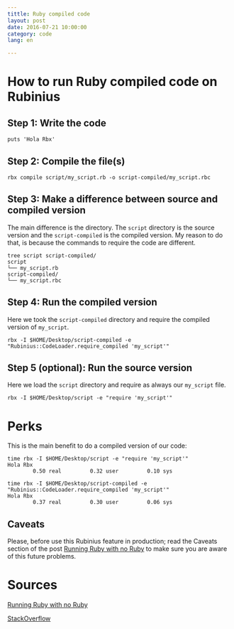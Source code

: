 ```yaml
---
tittle: Ruby compiled code
layout: post
date: 2016-07-21 10:00:00
category: code
lang: en

---
```

# How to run Ruby compiled code on Rubinius

## Step 1: Write the code
```
puts 'Hola Rbx'
```
## Step 2: Compile the file(s)

```
rbx compile script/my_script.rb -o script-compiled/my_script.rbc
```

## Step 3: Make a difference between source and compiled version
The main difference is the directory. The ``script`` directory is the source version and the ``script-compiled`` is the compiled version.
My reason to do that, is because the commands to require the code are different.

```
tree script script-compiled/
script
└── my_script.rb
script-compiled/
└── my_script.rbc
```
## Step 4: Run the compiled version
Here we took the ``script-compiled`` directory and require the compiled version of ``my_script``.

```
rbx -I $HOME/Desktop/script-compiled -e "Rubinius::CodeLoader.require_compiled 'my_script'"
```

## Step 5 (optional): Run the source version
Here we load the ``script`` directory and require as always our ``my_script`` file.

```
rbx -I $HOME/Desktop/script -e "require 'my_script'"
```

# Perks

This is the main benefit to do a compiled version of our code:

```
time rbx -I $HOME/Desktop/script -e "require 'my_script'"
Hola Rbx
        0.50 real         0.32 user         0.10 sys        

time rbx -I $HOME/Desktop/script-compiled -e "Rubinius::CodeLoader.require_compiled 'my_script'"
Hola Rbx
        0.37 real         0.30 user         0.06 sys
```
## Caveats

Please, before use this Rubinius feature in production; read the Caveats section of the post [Running Ruby with no Ruby][Rubinius post] to make sure you are aware of this future problems.

# Sources
[Running Ruby with no Ruby][Rubinius post]

[Rubinius post]: http://rubinius.com/2011/03/17/running-ruby-with-no-ruby/

[StackOverflow](http://stackoverflow.com/questions/25322391/can-i-generate-llvm-bytecode-with-rubinius-and-run-it-with-lli)